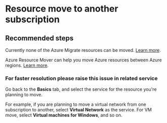 <properties
  pagetitle="Resource move to another subscription"
  service="microsoft.migrate"
  resource="migrateprojects"
  ms.author="snehaa,panshar"
  selfhelptype="Generic"
  supporttopicids="32675751"
  resourcetags=""
  productpesids="16348"
  cloudenvironments="public,fairfax,usnat,ussec"
  articleid="0d28e894-64c9-495e-91de-540824dab021"
  ownershipid="Compute_AzureMigrate" />
# Resource move to another subscription

## **Recommended steps**

Currently none of the Azure Migrate resources can be moved. [Learn more](https://docs.microsoft.com/azure/azure-resource-manager/management/move-support-resources#microsoftmigrate).

Azure Resource Mover can help you move Azure resources between Azure regions. [Learn more](button-link:https://docs.microsoft.com/azure/resource-mover/overview).

### **For faster resolution please raise this issue in related service**

Go back to the **Basics** tab, and select the service for the resource you're planning to move. 

For example, if you are planning to move a virtual network from one subscription to another, select **Virtual Network** as the service. For VM move, select **Virtual machines for Windows**, and so on.
